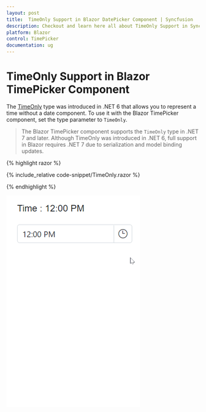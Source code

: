 ```yaml
---
layout: post
title:  TimeOnly Support in Blazor DatePicker Component | Syncfusion
description: Checkout and learn here all about TimeOnly Support in Syncfusion Blazor TimePicker component and much more.
platform: Blazor
control: TimePicker
documentation: ug
---
```


# TimeOnly Support in Blazor TimePicker Component

The [TimeOnly](https://learn.microsoft.com/en-us/dotnet/api/system.timeonly?view=net-7.0) type was introduced in .NET 6 that allows you to represent a time without a date component. To use it with the Blazor TimePicker component, set the type parameter to `TimeOnly`.

> The Blazor TimePicker component supports the `TimeOnly` type in .NET 7 and later. Although TimeOnly was introduced in .NET 6, full support in Blazor requires .NET 7 due to serialization and model binding updates.

{% highlight razor %}

{% include_relative code-snippet/TimeOnly.razor %}

{% endhighlight %}

![Blazor TimePicker bound to a TimeOnly value](./images/TimePickerTimeOnly.gif)